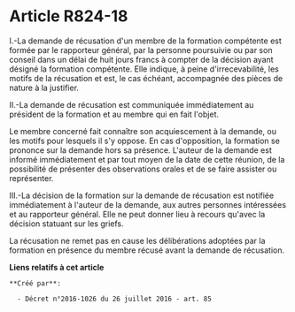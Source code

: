 # Article R824-18

I.-La demande de récusation d'un membre de la formation compétente est formée par le rapporteur général, par la personne
poursuivie ou par son conseil dans un délai de huit jours francs à compter de la décision ayant désigné la formation
compétente. Elle indique, à peine d'irrecevabilité, les motifs de la récusation et est, le cas échéant, accompagnée des
pièces de nature à la justifier. 

II.-La demande de récusation est communiquée immédiatement au président de la formation et au membre qui en fait l'objet. 

Le membre concerné fait connaître son acquiescement à la demande, ou les motifs pour lesquels il s'y oppose. En cas
d'opposition, la formation se prononce sur la demande hors sa présence. L'auteur de la demande est informé immédiatement et
par tout moyen de la date de cette réunion, de la possibilité de présenter des observations orales et de se faire assister ou
représenter. 

III.-La décision de la formation sur la demande de récusation est notifiée immédiatement à l'auteur de la demande, aux autres
personnes intéressées et au rapporteur général. Elle ne peut donner lieu à recours qu'avec la décision statuant sur les
griefs. 

La récusation ne remet pas en cause les délibérations adoptées par la formation en présence du membre récusé avant la demande
de récusation.

**Liens relatifs à cet article**

	**Créé par**:

	  - Décret n°2016-1026 du 26 juillet 2016 - art. 85
